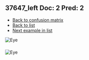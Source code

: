 ## 37647_left Doc: 2 Pred: 2
- [Back to confusion matrix](https://github.com/juliandewit/kaggle_retinopathy/blob/master/matrix.md)
- [Back to list](https://github.com/juliandewit/kaggle_retinopathy/blob/master/lists/22/list.md)
- [Next example in list](https://github.com/juliandewit/kaggle_retinopathy/blob/master/lists/22/37/37728_left.md)

![Eye](https://retinopaty.blob.core.windows.net/size1024/37647_left_2.jpeg)

### 

![Eye]()
